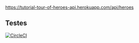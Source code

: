 https://tutorial-tour-of-heroes-api.herokuapp.com/api/heroes

## Testes

[![CircleCI](https://circleci.com/gh/circleci/circleci-docs.svg?style=svg)](https://circleci.com/gh/demarche1/tour_of_heroes_api)